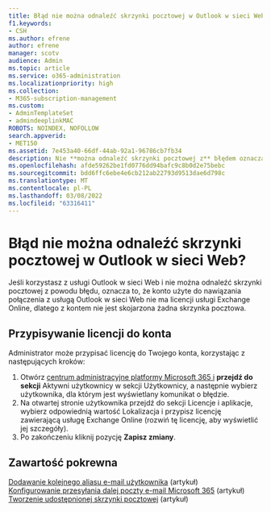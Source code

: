 ```yaml
---
title: Błąd nie można odnaleźć skrzynki pocztowej w Outlook w sieci Web
f1.keywords:
- CSH
ms.author: efrene
author: efrene
manager: scotv
audience: Admin
ms.topic: article
ms.service: o365-administration
ms.localizationpriority: high
ms.collection:
- M365-subscription-management
ms.custom:
- AdminTemplateSet
- admindeeplinkMAC
ROBOTS: NOINDEX, NOFOLLOW
search.appverid:
- MET150
ms.assetid: 7e453a40-66df-44ab-92a1-96786cb7fb34
description: Nie **można odnaleźć skrzynki pocztowej z** błędem oznacza, że konto, za pomocą Outlook w sieci Web nie ma licencji Exchange Online skrzynki pocztowej.
ms.openlocfilehash: afde59262be1fd0776dd94bafc9c8b0d2e75bebc
ms.sourcegitcommit: bdd6ffc6ebe4e6cb212ab22793d9513dae6d798c
ms.translationtype: MT
ms.contentlocale: pl-PL
ms.lasthandoff: 03/08/2022
ms.locfileid: "63316411"
---
```

# <a name="getting-a-mailbox-not-found-error-in-outlook-on-the-web"></a>Błąd nie można odnaleźć skrzynki pocztowej w Outlook w sieci Web?

Jeśli korzystasz z usługi Outlook w sieci Web i nie można odnaleźć skrzynki pocztowej  z powodu błędu, oznacza to, że konto użyte do nawiązania połączenia z usługą Outlook w sieci Web nie ma licencji usługi Exchange Online, dlatego z kontem nie jest skojarzona żadna skrzynka pocztowa. 

## <a name="assign-a-license-to-your-account"></a>Przypisywanie licencji do konta

Administrator może przypisać licencję do Twojego konta, korzystając z następujących kroków:

1. Otwórz [centrum administracyjne platformy Microsoft 365 i](https://admin.microsoft.com/adminportal/home#/homepage) **przejdź do sekcji** Aktywni użytkownicy w sekcji Użytkownicy,  a następnie wybierz użytkownika, dla którym jest wyświetlany komunikat o błędzie.
1. Na otwartej stronie użytkownika przejdź do sekcji Licencje i  aplikacje, wybierz odpowiednią wartość Lokalizacja i przypisz  licencję zawierającą usługę Exchange Online (rozwiń tę licencję, aby wyświetlić jej szczegóły). 
1. Po zakończeniu kliknij pozycję  **Zapisz zmiany**.

## <a name="related-content"></a>Zawartość pokrewna

[Dodawanie kolejnego aliasu e-mail użytkownika](../email/add-another-email-alias-for-a-user.md) (artykuł)\
[Konfigurowanie przesyłania dalej poczty e-mail Microsoft 365](../email/configure-email-forwarding.md) (artykuł)\
[Tworzenie udostępnionej skrzynki pocztowej](../email/create-a-shared-mailbox.md) (artykuł)